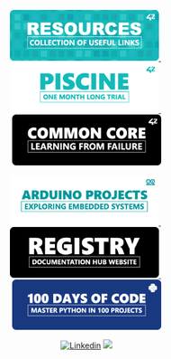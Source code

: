 <p float="left" align="center">
  <a href="https://github.com/jotavare/42-resources">
    <img src="https://github.com/jotavare/jotavare/blob/main/42/banners/profile/github_profile_banner_round_resources_982024_651.png" width="265"/>
  </a>
  &nbsp;
  <a href="https://github.com/jotavare/42-piscine">
    <img src="https://github.com/jotavare/jotavare/blob/main/42/banners/profile/github_profile_banner_round_piscine_982024_651.png" width="265"/>
  </a>
  &nbsp;
  <a href="https://github.com/jotavare/42-common-core">
    <img src="https://github.com/jotavare/jotavare/blob/main/42/banners/profile/github_profile_banner_round_common_core_982024_651.png" width="265"/>
  </a>
</p>
<p float="left" align="center">
  <a href="https://github.com/jotavare/arduino">
    <img src="https://github.com/jotavare/jotavare/blob/main/42/banners/profile/github_profile_banner_round_arduino_982024_651.png" width="265"/>
  </a>
  &nbsp;
  <a href="https://github.com/jotavare/jotavare.github.io">
    <img src="https://github.com/jotavare/jotavare/blob/main/42/banners/profile/github_profile_banner_round_registry_982024_651.png" width="265"/>
  </a>
  &nbsp;
  <a href="https://github.com/jotavare/100-days-of-code-in-python">
    <img src="https://github.com/jotavare/jotavare/blob/main/42/banners/profile/github_profile_banner_round_python_982024_651.png" width="265"/>
  </a>
</p>

<p align="center">
  <a href='https://www.linkedin.com/in/jotavare' target="_blank"><img alt='Linkedin' src='https://img.shields.io/badge/LinkedIn-blue'/></a>
  </a>
  <img src="https://komarev.com/ghpvc/?username=jotavare&style=flat&color=blue&label=Profile+Visits"></a>
  </a>
</p>

